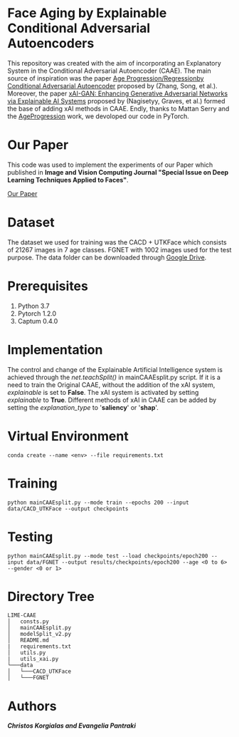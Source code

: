 # Face Aging by Explainable Conditional Adversarial Autoencoders

This repository was created with the aim of incorporating an Explanatory System in the Conditional Adversarial Autoencoder (CAAE). The main source of inspiration was the paper [Age Progression/Regressionby Conditional Adversarial Autoencoder](https://openaccess.thecvf.com/content_cvpr_2017/html/Zhang_Age_ProgressionRegression_by_CVPR_2017_paper.html) proposed by (Zhang, Song, et al.). Moreover, the paper [xAI-GAN: Enhancing Generative Adversarial Networks via Explainable AI Systems](https://arxiv.org/abs/2002.10438) proposed by (Nagisetyy, Graves, et al.) formed the base of adding xAI methods in CAAE. Endly, thanks to Mattan Serry and the [AgeProgression](https://github.com/mattans/AgeProgression) work, we devoloped our code in PyTorch.

# Our Paper

This code was used to implement the experiments of our Paper which published in **Image and Vision Computing Journal "Special Issue on Deep Learning Techniques Applied to Faces"**.

[Our Paper]()

# Dataset

The dataset we used for training was the CACD + UTKFace which consists of 21267 images in 7 age classes. FGNET with 1002 images used for the test purpose. The data folder can be downloaded through [Google Drive](https://drive.google.com/drive/folders/1AvYtsiAiZaO611AMGBK8fSFCqrUlBOOf?usp=sharing).

# Prerequisites

1. Python 3.7
2. Pytorch 1.2.0
3. Captum 0.4.0

# Implementation

The control and change of the Explainable Artificial Intelligence system is achieved through the *net.teachSplit()* in mainCAAEsplit.py script. If it is a need to train the Original CAAE, without the addition of the xAI system, *explainable* is set to **False**. The xAI system is activated by setting *explainable* to **True**. Different methods of xAI in CAAE can be added by setting the *explanation_type* to '**saliency**' or '**shap**'.

# Virtual Environment

```shell
conda create --name <env> --file requirements.txt
```

# Training

```shell
python mainCAAEsplit.py --mode train --epochs 200 --input data/CACD_UTKFace --output checkpoints
```
# Testing 

```shell
python mainCAAEsplit.py --mode test --load checkpoints/epoch200 --input data/FGNET --output results/checkpoints/epoch200 --age <0 to 6> --gender <0 or 1>
```

# Directory Tree
```
LIME-CAAE   
│   consts.py  
│   mainCAAEsplit.py  
│   modelSplit_v2.py   
│   README.md
|   requirements.txt
│   utils.py
|   utils_xai.py
└───data
│   └───CACD_UTKFace
│   └───FGNET
```

# Authors

***Christos Korgialas and Evangelia Pantraki***



